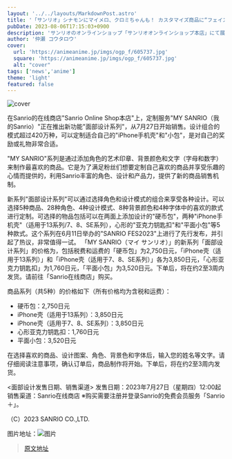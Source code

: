```yaml
---
layout: '../../layouts/MarkdownPost.astro'
title: '「サンリオ」シナモンにマイメロ、クロミちゃんも！ カスタマイズ商品に“フェイスデザインシリーズ”登場♪ ご褒美やギフトに最適'
pubDate: 2023-08-06T17:15:03+0900
description: 'サンリオのオンラインショップ「サンリオオンラインショップ本店」にて展開中のカスタマイズサービス「MY SANRIO（マイ サンリオ）」では、7月27日より新機能「フェイスデザインシリーズ」が販売中だ。'
author: '仲瀬 コウタロウ'
cover:
  url: 'https://animeanime.jp/imgs/ogp_f/605737.jpg'
  square: 'https://animeanime.jp/imgs/ogp_f/605737.jpg'
  alt: "cover"
tags: ['news','anime']
theme: 'light'
featured: false
---
```


![cover](https://animeanime.jp/imgs/ogp_f/605737.jpg)

在Sanrio的在线商店"Sanrio Online Shop本店"上，定制服务"MY SANRIO（我的Sanrio）"正在推出新功能"面部设计系列"，从7月27日开始销售。设计组合的模式超过420万种，可以定制适合自己的"iPhone手机壳"和"小包"，是对自己的奖励或礼物非常合适。

"MY SANRIO"系列是通过添加角色的艺术印章、背景颜色和文字（字母和数字）来制作最喜欢的商品。它是为了满足粉丝们想要定制自己喜欢的商品并享受乐趣的心情而提供的，利用Sanrio丰富的角色、设计和产品力，提供了新的商品销售机制。

新系列"面部设计系列"可以通过选择角色和设计模式的组合来享受各种设计。可以选择5种商品、28种角色、4种设计模式、8种背景颜色和4种字体中的喜欢的款式进行定制。可选择的物品包括可以在两面上添加设计的"硬币包"，两种"iPhone手机壳"（适用于13系列/7、8、SE系列），心形的"亚克力钥匙扣"和"平面小包"等5种款式。这个系列在6月11日举办的"SANRIO FES2023"上进行了先行发布，并引起了热议，非常值得一试。
「MY SANRIO（マイ サンリオ）」的新系列「面部设计系列」的价格为，包括税费和运费的「硬币包」为2,750日元，「iPhone壳（适用于13系列）」和「iPhone壳（适用于7、8、SE系列）」各为3,850日元，「心形亚克力钥匙扣」为1,760日元，「平面小包」为3,520日元。下单后，将在约2至3周内发货。请前往「Sanrio在线商店」购买。

商品系列（共5种）的价格如下（所有价格均为含税和运费）：
- 硬币包：2,750日元
- iPhone壳（适用于13系列）：3,850日元
- iPhone壳（适用于7、8、SE系列）：3,850日元
- 心形亚克力钥匙扣：1,760日元
- 平面小包：3,520日元

在选择喜欢的商品、设计图案、角色、背景色和字体后，输入您的姓名等文字。请仔细阅读注意事项，确认订单后，商品制作将开始。下单后，将在约2至3周内发货。

<面部设计发售日期、销售渠道>
发售日期：2023年7月27日（星期四）12:00起
销售渠道：Sanrio在线商店
※购买需要注册并登录Sanrio的免费会员服务「Sanrio＋」。

（C）2023 SANRIO CO.,LTD.

图片地址：![图片](https://animeanime.jp/imgs/zoom/605742.jpg)

>[原文地址](https://animeanime.jp/article/2023/08/06/79126.html)  